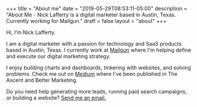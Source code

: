 +++
title = "About me"
date = "2019-05-29T08:53:11-05:00"
description = "About Me - Nick Lafferty is a digital marketer based in Austin, Texas. Currently working for Mailgun."
draft = false
layout = "about"
+++

Hi, I’m Nick Lafferty.

I am a digital marketer with a passion for technology and SaaS products based in Austin, Texas. I currently work at [Mailgun](https://mailgun.com) where I'm helping define and execute our digital marketing strategy. 

I enjoy building charts and dashboards, tinkering with websites, and solving problems. Check me out on [Medium](https://medium.com/@NickLafferty) where I've been published in The Ascent and Better Marketing. 

Do you need help generating more leads, running paid search campaigns, or building a website? [Send me an email.](mailto:nick@lafferty.co)

